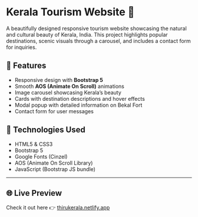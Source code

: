 # Kerala Tourism Website 🌴

A beautifully designed responsive tourism website showcasing the natural and cultural beauty of Kerala, India. This project highlights popular destinations, scenic visuals through a carousel, and includes a contact form for inquiries.

## 🌟 Features

- Responsive design with **Bootstrap 5**
- Smooth **AOS (Animate On Scroll)** animations
- Image carousel showcasing Kerala’s beauty
- Cards with destination descriptions and hover effects
- Modal popup with detailed information on Bekal Fort
- Contact form for user messages

## 🔧 Technologies Used

- HTML5 & CSS3
- Bootstrap 5
- Google Fonts (Cinzel)
- AOS (Animate On Scroll Library)
- JavaScript (Bootstrap JS bundle)
-------------------------------------
## 🌐 Live Preview
Check it out here 👉 [thirukerala.netlify.app]([https://thirukerala.netlify.app/) 
